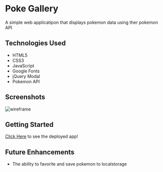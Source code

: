 # Poke Gallery 

A simple web applicatipon that displays pokemon data using ther pokemon API


## Technologies Used 

- HTML5
- CSS3
- JavaScript
- Google Fonts 
- jQuery Modal
- Pokemon API

## Screenshots 
![wireframe](./imgs/nameofFile)

## Getting Started 
[Click Here](#) to see the deployed app!

## Future Enhancements
- The ability to favorite and save pokemon to localstorage
